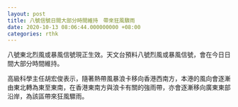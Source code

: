 ```yaml
---
layout: post
title: 八號信號日間大部分時間維持　帶來狂風驟雨
date: 2020-10-13 08:06:44.000000000 +08:00
categories: rthk
---
```


八號東北烈風或暴風信號現正生效。天文台預料八號烈風或暴風信號，會在今日日間大部分時間維持。

高級科學主任胡宏俊表示，隨著熱帶風暴浪卡移向香港西南方，本港的風向會逐漸由東北轉為東至東南，在香港東南方與浪卡有關的強雨帶，亦會逐漸移向廣東東部沿岸，為該區帶來狂風驟雨。
